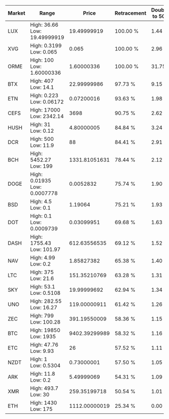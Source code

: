 | Market | Range | Price| Retracement | Doubles to 50% |
| --- | --- | --- | --- | --- |
| LUX | High: 36.66<br />Low: 19.49999919 | 19.49999919 | 100.00 % | 1.44 |
| XVG | High: 0.3199<br />Low: 0.065 | 0.065 | 100.00 % | 2.96 |
| ORME | High: 100<br />Low: 1.60000336 | 1.60000336 | 100.00 % | 31.75 |
| BTX | High: 407<br />Low: 14.1 | 22.99999986 | 97.73 % | 9.15 |
| ETN | High: 0.223<br />Low: 0.06172 | 0.07200016 | 93.63 % | 1.98 |
| CEFS | High: 17000<br />Low: 2342.14 | 3698 | 90.75 % | 2.62 |
| HUSH | High: 31<br />Low: 0.12 | 4.80000005 | 84.84 % | 3.24 |
| DCR | High: 500<br />Low: 11.9 | 88 | 84.41 % | 2.91 |
| BCH | High: 5452.27<br />Low: 199 | 1331.81051631 | 78.44 % | 2.12 |
| DOGE | High: 0.01935<br />Low: 0.0007778 | 0.0052832 | 75.74 % | 1.90 |
| BSD | High: 4.5<br />Low: 0.1 | 1.19064 | 75.21 % | 1.93 |
| DOT | High: 0.1<br />Low: 0.0009739 | 0.03099951 | 69.68 % | 1.63 |
| DASH | High: 1755.43<br />Low: 101.97 | 612.63556535 | 69.12 % | 1.52 |
| NAV | High: 4.99<br />Low: 0.2 | 1.85827382 | 65.38 % | 1.40 |
| LTC | High: 375<br />Low: 21.6 | 151.35210769 | 63.28 % | 1.31 |
| SKY | High: 53.1<br />Low: 0.5108 | 19.99999692 | 62.94 % | 1.34 |
| UNO | High: 282.55<br />Low: 16.27 | 119.00000911 | 61.42 % | 1.26 |
| ZEC | High: 799<br />Low: 100.28 | 391.19550009 | 58.36 % | 1.15 |
| BTC | High: 19850<br />Low: 1935 | 9402.39299989 | 58.32 % | 1.16 |
| ETC | High: 47.76<br />Low: 9.93 | 26 | 57.52 % | 1.11 |
| NZDT | High: 1<br />Low: 0.5304 | 0.73000001 | 57.50 % | 1.05 |
| ARK | High: 11.8<br />Low: 0.2 | 5.49999069 | 54.31 % | 1.09 |
| XMR | High: 493.7<br />Low: 30 | 259.35199718 | 50.54 % | 1.01 |
| ETH | High: 1430<br />Low: 175 | 1112.00000019 | 25.34 % | 0.00 |
